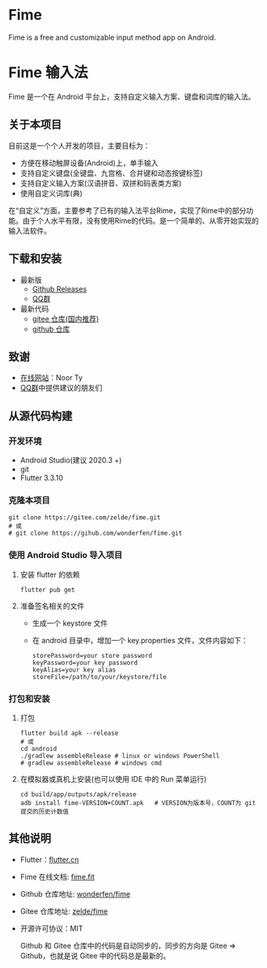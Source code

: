 # Fime

Fime is a free and customizable input method app on Android.

# Fime 输入法

Fime 是一个在 Android 平台上，支持自定义输入方案、键盘和词库的输入法。

## 关于本项目

目前这是一个个人开发的项目，主要目标为：

- 方便在移动触屏设备(Android)上，单手输入
- 支持自定义键盘(全键盘、九宫格、合并键和动态按键标签)
- 支持自定义输入方案(汉语拼音、双拼和码表类方案)
- 使用自定义词库(典)

在“自定义”方面，主要参考了已有的输入法平台Rime，实现了Rime中的部分功能。由于个人水平有限，没有使用Rime的代码。是一个简单的、从零开始实现的输入法软件。

## 下载和安装

- 最新版 
  - [Github Releases](https://github.com/wonderfen/fime/releases/latest)
  - [QQ群](https://jq.qq.com/?_wv=1027&k=wntFOKGk)
- 最新代码
  - [gitee 仓库(国内推荐)](https://gitee.com/zelde/fime)
  - [github 仓库](https://github.com/wonderfen/fime)

## 致谢

- [在线网站](https://fime.fit)：Noor Ty
- [QQ群](https://jq.qq.com/?_wv=1027&k=wntFOKGk)中提供建议的朋友们

## 从源代码构建

### 开发环境

- Android Studio(建议 2020.3 +)
- git
- Flutter 3.3.10

### 克隆本项目 

```shell
git clone https://gitee.com/zelde/fime.git
# 或
# git clone https://gihub.com/wonderfen/fime.git
```

### 使用 Android Studio 导入项目

1. 安装 flutter 的依赖

   ```shell
   flutter pub get
   ```

2. 准备签名相关的文件

   - 生成一个 keystore 文件

   - 在 android 目录中，增加一个 key.properties 文件，文件内容如下：

     ```properties
     storePassword=your store password
     keyPassword=your key password
     keyAlias=your key alias
     storeFile=/path/to/your/keystore/file
     ```

### 打包和安装

1. 打包

   ```shell
   flutter build apk --release
   # 或
   cd android
   ./gradlew assembleRelease # linux or windows PowerShell
   # gradlew assembleRelease # windows cmd
   ```

2. 在模拟器或真机上安装(也可以使用 IDE 中的 Run 菜单运行)

   ```shell
   cd build/app/outputs/apk/release
   adb install fime-VERSION+COUNT.apk	# VERSION为版本号，COUNT为 git 提交的历史计数值
   ```

## 其他说明

- Flutter：[flutter.cn](https://flutter.cn)

- Fime 在线文档: [fime.fit](https://fime.fit)

- Github 仓库地址: [wonderfen/fime](https://github.com/wonderfen/fime)

- Gitee 仓库地址: [zelde/fime](https://gitee.com/zelde/fime)

- 开源许可协议：MIT

  Github 和 Gitee 仓库中的代码是自动同步的，同步的方向是 Gitee => Github，也就是说 Gitee 中的代码总是最新的。

